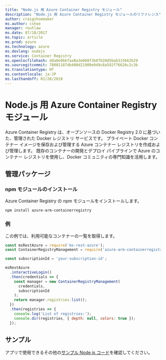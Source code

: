 ```yaml
---
title: "Node.js 用 Azure Container Registry モジュール"
description: "Node.js 用 Azure Container Registry モジュールのリファレンス"
author: craigshoemaker
ms.author: cshoe
manager: routlaw
ms.date: 07/18/2017
ms.topic: article
ms.prod: azure
ms.technology: azure
ms.devlang: nodejs
ms.service: Container Registry
ms.openlocfilehash: dda0e9bbfaa8a3e060f3b8f820d5bab315662629
ms.sourcegitcommit: 78001187db408d21909e949c8a592f76626c2c3b
ms.translationtype: HT
ms.contentlocale: ja-JP
ms.lasthandoff: 01/26/2018
---
```

# <a name="azure-container-registry-modules-for-nodejs"></a>Node.js 用 Azure Container Registry モジュール

Azure Container Registry は、オープンソースの Docker Registry 2.0 に基づいた、管理された Docker レジストリ サービスです。 プライベート Docker コンテナー イメージを保存および管理する Azure コンテナー レジストリを作成および管理します。 既存のコンテナーの開発とデプロイ パイプラインで Azure のコンテナー レジストリを使用し、Docker コミュニティの専門知識を活用します。

## <a name="management-package"></a>管理パッケージ

### <a name="install-the-npm-module"></a>npm モジュールのインストール

Azure Container Registry の npm モジュールをインストールします。

```bash
npm install azure-arm-containerregistry
```

### <a name="example"></a>例

この例では、利用可能なコンテナーの一覧を取得します。

```javascript
const msRestAzure = require('ms-rest-azure');
const ContainerRegistryManagement = require('azure-arm-containerregistry');

const subscriptionId = 'your-subscription-id';

msRestAzure
  .interactiveLogin()
  .then(credentials => {
    const manager = new ContainerRegistryManagement(
      credentials,
      subscriptionId
    );
    return manager.registries.list();
  })
  .then(registries => {
    console.log('List of registries:');
    console.dir(registries, { depth: null, colors: true });
  });
```

## <a name="samples"></a>サンプル

アプリで使用できるその他の[サンプル Node.js コード](https://azure.microsoft.com/resources/samples/?platform=nodejs)を確認してください。

